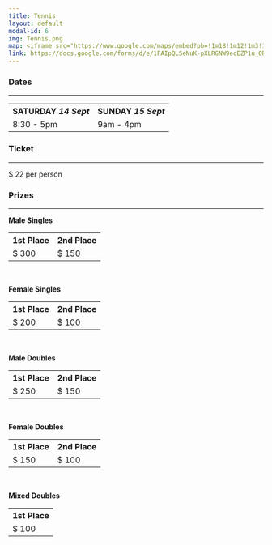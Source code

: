 ```yaml
---
title: Tennis
layout: default
modal-id: 6
img: Tennis.png
map: <iframe src="https://www.google.com/maps/embed?pb=!1m18!1m12!1m3!1d3148.505067532209!2d145.14698441597156!3d-37.895255746485034!2m3!1f0!2f0!3f0!3m2!1i1024!2i768!4f13.1!3m3!1m2!1s0x6ad61558154943cd%3A0xbc05c34faa2e857!2sNotting%20Hill%20%2F%20Pinewood%20Tennis%20Club!5e0!3m2!1sen!2sau!4v1566913032660!5m2!1sen!2sau" width="600" height="450" frameborder="0" style="border:0;" allowfullscreen=""></iframe>
link: https://docs.google.com/forms/d/e/1FAIpQLSeNuK-pXLRGNW9ecEZP1u_0RXhF1S7GuGLxBDsFaSpd9Zgm3g/viewform
---
```


### Dates

---

<center>
    <table>
        <tr>
            <th><b>SATURDAY <i>14 Sept</i></b></th>
            <th><b>SUNDAY <i>15 Sept</i></b></th>
        </tr>
        <tr>
            <td> 8:30 - 5pm</td>
            <td> 9am - 4pm</td>
        </tr>
    </table>
</center>

### Ticket

---

\$ 22
per person

### Prizes

---

**Male Singles**

<center>
    <table>
        <tr>
            <th><b>1st Place</b></th>
            <th><b>2nd Place</b></th>
        </tr>
        <tr>
            <td> $ 300 </td>
            <td> $ 150 </td>
        </tr>
    </table>
</center>

&nbsp;

**Female Singles**

<center>
    <table>
        <tr>
            <th><b>1st Place</b></th>
            <th><b>2nd Place</b></th>
        </tr>
        <tr>
            <td> $ 200 </td>
            <td> $ 100 </td>
        </tr>
    </table>
</center>

&nbsp;

**Male Doubles**

<center>
    <table>
        <tr>
            <th><b>1st Place</b></th>
            <th><b>2nd Place</b></th>
        </tr>
        <tr>
            <td> $ 250 </td>
            <td> $ 150 </td>
        </tr>
    </table>
</center>

&nbsp;

**Female Doubles**

<center>
    <table>
        <tr>
            <th><b>1st Place</b></th>
            <th><b>2nd Place</b></th>
        </tr>
        <tr>
            <td> $ 150 </td>
            <td> $ 100 </td>
        </tr>
    </table>
</center>

&nbsp;

**Mixed Doubles**

<center>
    <table>
        <tr>
            <th><b>1st Place</b></th>
        </tr>
        <tr>
            <td> $ 100 </td>
        </tr>
    </table>
</center>

